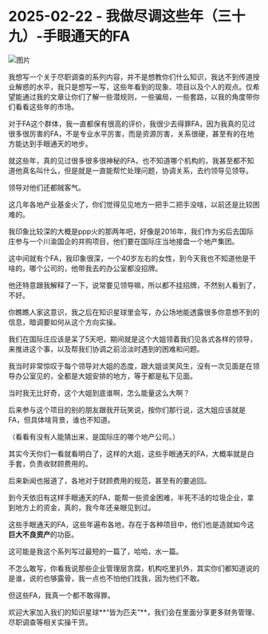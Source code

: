 # 2025-02-22 - 我做尽调这些年（三十九）-手眼通天的FA

![图片](https://mmbiz.qpic.cn/mmbiz_jpg/JTrAVGgvYRFicwbG3cL8ktciakIUIBQZ89wJZK7UOUuYiaX4BBB3phaOTXLJ37MdL3uLwO7xjViaz2fiasY8zOiabWWA/640?wx_fmt=jpeg&from=appmsg&tp=webp&wxfrom=5&wx_lazy=1)

我想写一个关于尽职调查的系列内容，并不是想教你们什么知识，我达不到传道授业解惑的水平，我只是想写一写，这些年看到的现象、项目以及个人的观点。仅希望能通过我的文章让你们了解一些潜规则，一些骗局，一些套路，以我的角度带你们看看这些年的市场。

对于FA这个群体，我一直都保有很高的评价，我很少去得罪FA，因为我真的见过很多很厉害的FA，不是专业水平厉害，而是资源厉害，关系很硬，甚至有的在地方能达到手眼通天的地步。

就这些年，真的见过很多很多很神秘的FA，也不知道哪个机构的，我甚至都不知道他真名叫什么，但是就是一直能帮忙处理问题，协调关系，去约领导见领导。

领导对他们还都贼客气。

这几年各地产业基金火了，你们觉得见见地方一把手二把手没啥，以前还是比较困难的。

我印象比较深的大概是ppp火的那两年吧，好像是2016年，我们作为劣后去国际庄参与一个川渝国企的并购项目，他们要在国际庄当地接盘一个地产集团。

这中间就有个FA，我印象很深，一个40岁左右的女性，到今天我也不知道他是干啥的，哪个公司的，他带我去的办公室都没招牌。

他还特意跟我解释了一下，说常要见领导嘛，所以都不挂招牌，不然别人看到了，不好。

你瞧瞧人家这意识，我之后在知识星球里会写，办公场地能透露很多你意想不到的信息，暗调要如何从这个方向实操。

我们在国际庄应该是呆了5天吧，期间就是这个大姐领着我们见各式各样的领导，来推进这个事，以及帮我们协调之前洽淡时遇到的困难和问题。

我当时非常惊叹于每个领导对大姐的态度，跟大姐谈笑风生，没有一次见面是在领导办公室见的，全都是大姐安排的地方，等于都是私下见面。

当时我无比好奇，这个大姐到底谁啊，怎么能量这么大啊？

后来参与这个项目的别的朋友跟我开玩笑说，按你们那行说，这大姐应该就是FA，但具体啥背景，谁也不知道。

（看看有没有人能猜出来，是国际庄的哪个地产公司。）

其实今天你们一看就看明白了，这样的大姐，这些手眼通天的FA，大概率就是白手套，负责收财顾费用的。

后来新闻也报道了，各地对于财顾费用的规范，甚至有的要追回。

到今天依旧有这样手眼通天的FA，能帮一些资金困难，半死不活的垃圾企业，拿到地方上的资金，真的，我今年还亲眼见到过。

这些手眼通天的FA，这些年遍布各地，存在于各种项目中，他们也是造就如今这**巨大不良资产**的功臣。

这可能是我这个系列写过最短的一篇了，哈哈，水一篇。

不怎么敢写，你看我说那些企业管理层贪腐，机构吃里扒外，其实你们都知道说的是谁，说的也够露骨，我一点也不怕他们找我，因为他们不敢。

但这些FA，我真一个都不敢得罪。

欢迎大家加入我们的知识星球**“皆为匹夫”**，我们会在里面分享更多财务管理、尽职调查等相关实操干货。